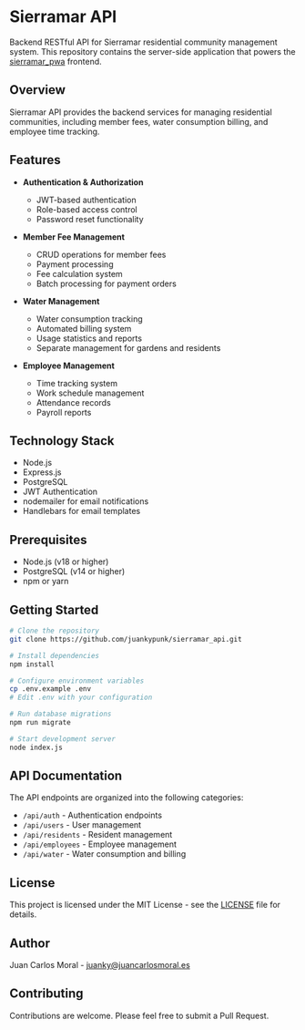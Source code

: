 # Sierramar API

Backend RESTful API for Sierramar residential community management system. This repository contains the server-side application that powers the [sierramar_pwa](https://github.com/juankypunk/sierramar_pwa) frontend.

## Overview

Sierramar API provides the backend services for managing residential communities, including member fees, water consumption billing, and employee time tracking.

## Features

- **Authentication & Authorization**
  - JWT-based authentication
  - Role-based access control
  - Password reset functionality

- **Member Fee Management**
  - CRUD operations for member fees
  - Payment processing
  - Fee calculation system
  - Batch processing for payment orders

- **Water Management**
  - Water consumption tracking
  - Automated billing system
  - Usage statistics and reports
  - Separate management for gardens and residents

- **Employee Management**
  - Time tracking system
  - Work schedule management
  - Attendance records
  - Payroll reports

## Technology Stack

- Node.js
- Express.js
- PostgreSQL
- JWT Authentication
- nodemailer for email notifications
- Handlebars for email templates

## Prerequisites

- Node.js (v18 or higher)
- PostgreSQL (v14 or higher)
- npm or yarn

## Getting Started

```bash
# Clone the repository
git clone https://github.com/juankypunk/sierramar_api.git

# Install dependencies
npm install

# Configure environment variables
cp .env.example .env
# Edit .env with your configuration

# Run database migrations
npm run migrate

# Start development server
node index.js


```

## API Documentation

The API endpoints are organized into the following categories:

- `/api/auth` - Authentication endpoints
- `/api/users` - User management
- `/api/residents` - Resident management
- `/api/employees` - Employee management
- `/api/water` - Water consumption and billing

## License

This project is licensed under the MIT License - see the [LICENSE](LICENSE) file for details.

## Author

Juan Carlos Moral - juanky@juancarlosmoral.es

## Contributing

Contributions are welcome. Please feel free to submit a Pull Request.